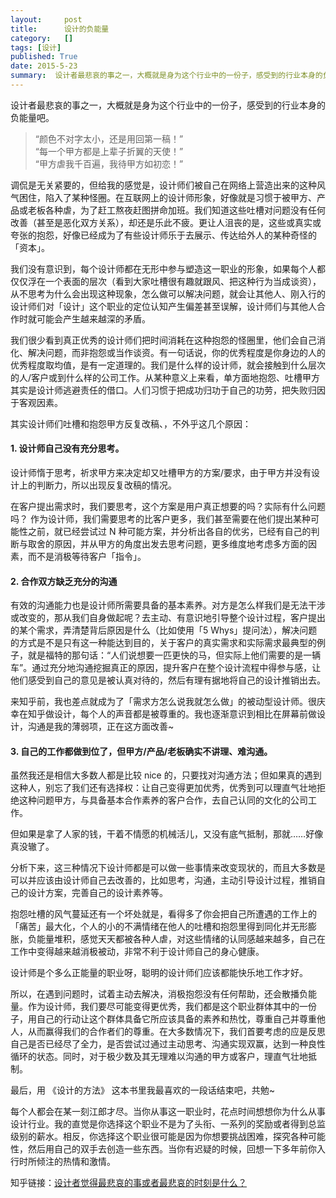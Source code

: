 ```yaml
---
layout:     post
title:      设计的负能量
category:   []
tags: [设计]
published: True
date: 2015-5-23
summary:  设计者最悲哀的事之一，大概就是身为这个行业中的一份子，感受到的行业本身的负能量吧。调侃是无关紧要的，但给我的感觉是，设计师们被自己在网络上营造出来的这种风气困住，陷入了某种怪圈。在互联网上的设计师形象，好像就是习惯于被甲方、产品或老板各种虐，为了赶工熬夜赶图拼命加班...
--- 
```



设计者最悲哀的事之一，大概就是身为这个行业中的一份子，感受到的行业本身的负能量吧。

> “颜色不对字太小，还是用回第一稿！”  
“每一个甲方都是上辈子折翼的天使！”  
“甲方虐我千百遍，我待甲方如初恋！”

调侃是无关紧要的，但给我的感觉是，设计师们被自己在网络上营造出来的这种风气困住，陷入了某种怪圈。在互联网上的设计师形象，好像就是习惯于被甲方、产品或老板各种虐，为了赶工熬夜赶图拼命加班。我们知道这些吐槽对问题没有任何改善（甚至是恶化双方关系），却还是乐此不疲。更让人沮丧的是，这些或真实或夸张的抱怨，好像已经成为了有些设计师乐于去展示、传达给外人的某种奇怪的「资本」。

我们没有意识到，每个设计师都在无形中参与塑造这一职业的形象，如果每个人都仅仅浮在一个表面的层次（看到大家吐槽很有趣就跟风、把这种行为当成谈资），从不思考为什么会出现这种现象，怎么做可以解决问题，就会让其他人、刚入行的设计师们对「设计」这个职业的定位认知产生偏差甚至误解，设计师们与其他人合作时就可能会产生越来越深的矛盾。

我们很少看到真正优秀的设计师们把时间消耗在这种抱怨的怪圈里，他们会自己消化、解决问题，而非抱怨或当作谈资。有一句话说，你的优秀程度是你身边的人的优秀程度取均值，是有一定道理的。我们是什么样的设计师，就会接触到什么层次的人/客户或到什么样的公司工作。从某种意义上来看，单方面地抱怨、吐槽甲方其实是设计师逃避责任的借口。人们习惯于把成功归功于自己的功劳，把失败归因于客观因素。


其实设计师们吐槽和抱怨甲方反复改稿、，不外乎这几个原因：

#### 1. 设计师自己没有充分思考。
设计师惰于思考，祈求甲方来决定却又吐槽甲方的方案/要求，由于甲方并没有设计上的判断力，所以出现反复改稿的情况。
  
在客户提出需求时，我们要思考，这个方案是用户真正想要的吗？实际有什么问题吗？ 作为设计师，我们需要思考的比客户更多，我们甚至需要在他们提出某种可能性之前，就已经尝试过 N 种可能方案，并分析出各自的优劣，已经有自己的判断与取舍的原因，并从甲方的角度出发去思考问题，更多维度地考虑多方面的因素，而不是消极等待客户「指令」。

#### 2. 合作双方缺乏充分的沟通
有效的沟通能力也是设计师所需要具备的基本素养。对方是怎么样我们是无法干涉或改变的，那从我们自身做起呢？去主动、有意识地引导整个设计过程，客户提出的某个需求，弄清楚背后原因是什么（比如使用「5 Whys」提问法），解决问题的方式是不是只有这一种能达到目的，关于客户的真实需求和实际需求最典型的例子，就是福特的那句话：“人们说想要一匹更快的马，但实际上他们需要的是一辆车”。通过充分地沟通挖掘真正的原因，提升客户在整个设计流程中得参与感，让他们感受到自己的意见是被认真对待的，然后有理有据地将自己的设计推销出去。

来知乎前，我也差点就成为了「需求方怎么说我就怎么做」的被动型设计师。很庆幸在知乎做设计，每个人的声音都是被尊重的。我也逐渐意识到相比在屏幕前做设计，沟通是我的薄弱项，正在这方面改善~

#### 3. 自己的工作都做到位了，但甲方/产品/老板确实不讲理、难沟通。
虽然我还是相信大多数人都是比较 nice 的，只要找对沟通方法；但如果真的遇到这种人，别忘了我们还有选择权：让自己变得更加优秀，优秀到可以理直气壮地拒绝这种问题甲方，与具备基本合作素养的客户合作，去自己认同的文化的公司工作。  
  
但如果是拿了人家的钱，干着不情愿的机械活儿，又没有底气抵制，那就……好像真没辙了。

  

分析下来，这三种情况下设计师都是可以做一些事情来改变现状的，而且大多数是可以并应该由设计师自己去改善的，比如思考，沟通，主动引导设计过程，推销自己的设计方案，完善自己的设计素养等。

抱怨吐槽的风气蔓延还有一个坏处就是，看得多了你会把自己所遭遇的工作上的「痛苦」最大化，个人的小的不满情绪在他人的吐槽和抱怨里得到同化并无形膨胀，负能量堆积，感觉天天都被各种人虐，对这些情绪的认同感越来越多，自己在工作中变得越来越消极被动，非常不利于设计师自己的身心健康。

设计师是个多么正能量的职业呀，聪明的设计师们应该都能快乐地工作才好。

所以，在遇到问题时，试着主动去解决，消极抱怨没有任何帮助，还会散播负能量。作为设计师，我们要尽可能变得更优秀，我们都是这个职业群体其中的一份子，用自己的行动让这个群体具备它所应该具备的素养和热忱，尊重自己并尊重他人，从而赢得我们的合作者们的尊重。在大多数情况下，我们首要考虑的应是反思自己是否已经尽了全力，是否尝试过通过主动思考、沟通实现双赢，达到一种良性循环的状态。同时，对于极少数及其无理难以沟通的甲方或客户，理直气壮地抵制。

最后，用 《设计的方法》 这本书里我最喜欢的一段话结束吧，共勉~  
  
每个人都会在某一刻江郎才尽。当你从事这一职业时，花点时间想想你为什么从事设计行业。我的直觉是你选择这个职业不是为了头衔、一系列的奖励或者得到总监级别的薪水。相反，你选择这个职业很可能是因为你想要挑战困难，探究各种可能性，然后用自己的双手去创造一些东西。当你有迟疑的时候，回想一下多年前你入行时所倾注的热情和激情。

知乎链接：[设计者觉得最悲哀的事或者最悲哀的时刻是什么？](http://www.zhihu.com/question/20474733/answer/48700245)
